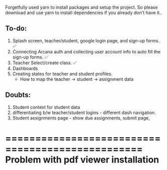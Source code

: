 Forgetfully used yarn to install packages and setup the project. So please download and use yarn to install dependencies if you already don't have it..

## To-do:

1. Splash screen, teacher/student, google login page, and sign-up forms. ✅
2. Connecting Arcana auth and collecting user account info to auto fill the sign-up forms. ✅
3. Teacher Select/create class. ✅
4. Dashboards
5. Creating states for teacher and student profiles.
   - How to map the teacher -> student -> assignment data

## Doubts:

1. Student context for student data
2. differentiating b/w teacher/student logins - different dash navigation.
3. Student assignments page - show due assignments, submit page,

=================================================
Problem with pdf viewer installation
==================================================
